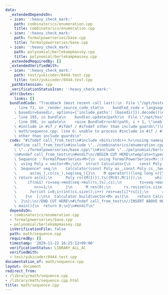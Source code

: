 ```yaml
---
data:
  _extendedDependsOn:
  - icon: ':heavy_check_mark:'
    path: combinatorics/enumeration.cpp
    title: combinatorics/enumeration.cpp
  - icon: ':heavy_check_mark:'
    path: formalpowerseries/base.cpp
    title: formalpowerseries/base.cpp
  - icon: ':heavy_check_mark:'
    path: polynomial/berlekampmassey.cpp
    title: polynomial/berlekampmassey.cpp
  _extendedRequiredBy: []
  _extendedVerifiedWith:
  - icon: ':heavy_check_mark:'
    path: test/yukicoder/0444.test.cpp
    title: test/yukicoder/0444.test.cpp
  _pathExtension: cpp
  _verificationStatusIcon: ':heavy_check_mark:'
  attributes:
    links: []
  bundledCode: "Traceback (most recent call last):\n  File \"/opt/hostedtoolcache/Python/3.9.0/x64/lib/python3.9/site-packages/onlinejudge_verify/documentation/build.py\"\
    , line 71, in _render_source_code_stat\n    bundled_code = language.bundle(stat.path,\
    \ basedir=basedir, options={'include_paths': [basedir]}).decode()\n  File \"/opt/hostedtoolcache/Python/3.9.0/x64/lib/python3.9/site-packages/onlinejudge_verify/languages/cplusplus.py\"\
    , line 193, in bundle\n    bundler.update(path)\n  File \"/opt/hostedtoolcache/Python/3.9.0/x64/lib/python3.9/site-packages/onlinejudge_verify/languages/cplusplus_bundle.py\"\
    , line 398, in update\n    raise BundleErrorAt(path, i + 1, \"unable to process\
    \ #include in #if / #ifdef / #ifndef other than include guards\")\nonlinejudge_verify.languages.cplusplus_bundle.BundleErrorAt:\
    \ math/sequence.cpp: line 6: unable to process #include in #if / #ifdef / #ifndef\
    \ other than include guards\n"
  code: "#ifndef call_from_test\n#include <bits/stdc++.h>\nusing namespace std;\n\n\
    #define call_from_test\n#include \"../combinatorics/enumeration.cpp\"\n#include\
    \ \"../formalpowerseries/base.cpp\"\n#include \"../polynomial/berlekampmassey.cpp\"\
    \n#undef call_from_test\n\n#endif\n//BEGIN CUT HERE\ntemplate<typename M>\nstruct\
    \ Sequence : FormalPowerSeries<M>{\n  using FormalPowerSeries<M>::FormalPowerSeries;\n\
    \  using Poly = vector<M>;\n\n  struct Calculator{\n    const Poly as,cs;\n  \
    \  Sequence* seq;\n    Calculator(const Poly as_,const Poly cs_,Sequence *seq_):\n\
    \      as(as_),cs(cs_),seq(seq_){}\n    M operator()(long long n){\n      if(n<(int)as.size())\
    \ return as[n];\n      Poly rs({M(1)}),ts({M(0),M(1)});\n      while(n){\n   \
    \     if(n&1) rs=seq->mod(seq->mul(rs,ts),cs);\n        ts=seq->mod(seq->mul(ts,ts),cs);\n\
    \        n>>=1;\n      }\n      M res(0);\n      rs.resize(cs.size(),M(0));\n\
    \      for(int i=0;i<(int)cs.size();i++) res+=as[i]*rs[i];\n      return res;\n\
    \    }\n  };\n\n  Calculator build(vector<M> as){\n    return Calculator(as,berlekamp_massey(as),this);\n\
    \  }\n};\n//END CUT HERE\n#ifndef call_from_test\n//INSERT ABOVE HERE\nsigned\
    \ main(){\n  return 0;\n}\n#endif\n"
  dependsOn:
  - combinatorics/enumeration.cpp
  - formalpowerseries/base.cpp
  - polynomial/berlekampmassey.cpp
  isVerificationFile: false
  path: math/sequence.cpp
  requiredBy: []
  timestamp: '2020-11-22 16:25:12+09:00'
  verificationStatus: LIBRARY_ALL_AC
  verifiedWith:
  - test/yukicoder/0444.test.cpp
documentation_of: math/sequence.cpp
layout: document
redirect_from:
- /library/math/sequence.cpp
- /library/math/sequence.cpp.html
title: math/sequence.cpp
---
```

